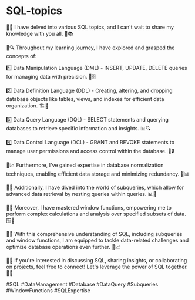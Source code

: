 # SQL-topics

📣🌟 I have delved into various SQL topics, and I can't wait to share my knowledge with you all. 🤩📚

🔹🔍 Throughout my learning journey, I have explored and grasped the concepts of:

1️⃣ Data Manipulation Language (DML) - INSERT, UPDATE, DELETE queries for managing data with precision. 💪🗄️

2️⃣ Data Definition Language (DDL) - Creating, altering, and dropping database objects like tables, views, and indexes for efficient data organization. 🏗️📝

3️⃣ Data Query Language (DQL) - SELECT statements and querying databases to retrieve specific information and insights. 📊🔍

4️⃣ Data Control Language (DCL) - GRANT and REVOKE statements to manage user permissions and access control within the database. 🔐🔒

🔹📈 Furthermore, I've gained expertise in database normalization techniques, enabling efficient data storage and minimizing redundancy. 🔄📊

🔹🔄 Additionally, I have dived into the world of subqueries, which allow for advanced data retrieval by nesting queries within queries. 📊🔗

🔹🔢 Moreover, I have mastered window functions, empowering me to perform complex calculations and analysis over specified subsets of data. 🪟🧮

🔹🤝 With this comprehensive understanding of SQL, including subqueries and window functions, I am equipped to tackle data-related challenges and optimize database operations even further. 💼📈

🔹🔗 If you're interested in discussing SQL, sharing insights, or collaborating on projects, feel free to connect! Let's leverage the power of SQL together. 🤝💡

#SQL #DataManagement #Database #DataQuery #Subqueries #WindowFunctions #SQLExpertise
